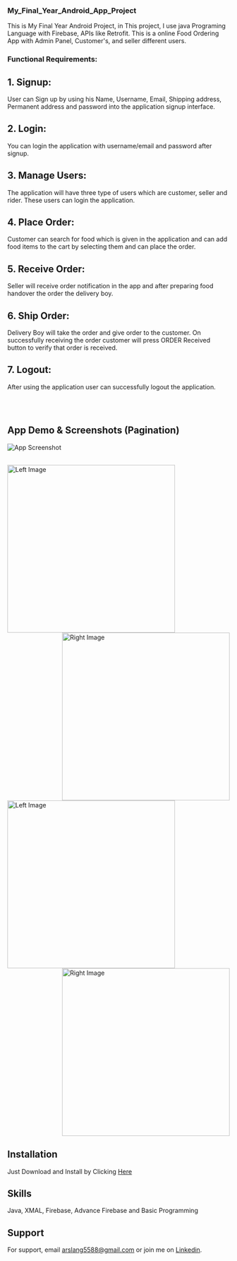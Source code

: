 ### My_Final_Year_Android_App_Project
This is My Final Year Android Project, in This project, I use java Programing Language with Firebase, APIs like Retrofit. This is a online Food Ordering App with Admin Panel, Customer's, and seller different users.

### Functional Requirements:

## 1. Signup:
User can Sign up by using his Name, Username, Email, Shipping address, Permanent address and password into the application signup interface.

## 2. Login:
You can login the application with username/email and password after signup.

## 3. Manage Users:
The application will have three type of users which are customer, seller and rider. These users can login the application.

## 4. Place Order: 
Customer can search for food which is given in the application and can add food items to the cart by selecting them and can place the order.

## 5. Receive Order:
Seller will receive order notification in the app and after preparing food handover the order the delivery boy.

## 6. Ship Order:
Delivery Boy will take the order and give order to the customer. On successfully receiving the order customer will press ORDER Received button to verify that order is received.


## 7. Logout:
After using the application user can successfully logout the application.


<br><br>
## App Demo & Screenshots (Pagination)

![App Screenshot](https://github.com/arslanaslam5588/simple_ecomrece_app_1/blob/master/assets/eComrence_scrnshot.png) <br><br>



<div style="overflow: auto;">
    <img src="https://github.com/arslanaslam5588/simple_ecomrece_app_1/blob/master/assets/Demo_App.gif" alt="Left Image" style="float: left; margin-right: 20px; width: 380px; "> &nbsp;&nbsp;&nbsp; &nbsp;&nbsp;&nbsp; &nbsp;&nbsp;&nbsp;
    <img src="https://github.com/arslanaslam5588/simple_ecomrece_app_1/blob/master/assets/Demo_App.gif" alt="Right Image" style="float: right; margin-left: 20px; width: 380px;"> &nbsp;&nbsp;&nbsp; &nbsp;&nbsp;&nbsp; &nbsp;&nbsp;&nbsp; &nbsp; <br><br>
      <img src="https://github.com/arslanaslam5588/simple_ecomrece_app_1/blob/master/assets/eComrence_scrnshot.png" alt="Left Image" style="float: left; margin-right: 20px; width: 380px; "> &nbsp;&nbsp;&nbsp; &nbsp;&nbsp;&nbsp; &nbsp;&nbsp;&nbsp; &nbsp;
    <img src="https://github.com/arslanaslam5588/simple_ecomrece_app_1/blob/master/assets/eComrence_scrnshot.png" alt="Right Image" style="float: right; margin-left: 20px; width: 380px;"> &nbsp;&nbsp;&nbsp; &nbsp;&nbsp;&nbsp; &nbsp;&nbsp;&nbsp; &nbsp;
</div>

## Installation

Just Download and Install by Clicking <a href = "https://github.com/arslanaslam5588/simple_ecomrece_app_1/raw/refs/heads/master/assets/App.apk" >Here</a>

## Skills
Java, XMAL, Firebase, Advance Firebase and Basic Programming

## Support

For support, email arslang5588@gmail.com or join me on <a href = "https://www.linkedin.com/in/arslanaslam77/" >Linkedin</a>.


